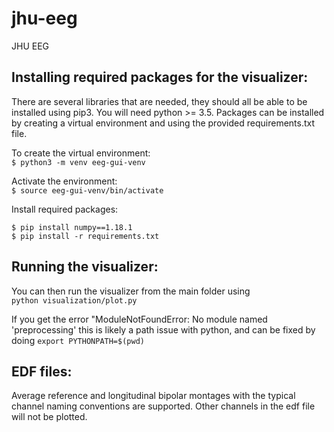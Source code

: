 # jhu-eeg
JHU EEG

Installing required packages for the visualizer:
-----
There are several libraries that are needed, they should all be able to be installed using pip3. You will need python >= 3.5. Packages can be installed by creating a virtual environment and using the provided requirements.txt file.

To create the virtual environment:  
```$ python3 -m venv eeg-gui-venv``` 

Activate the environment:  
```$ source eeg-gui-venv/bin/activate```  

Install required packages:  
```
$ pip install numpy==1.18.1  
$ pip install -r requirements.txt
```


Running the visualizer:
-----
You can then run the visualizer from the main folder using  
    ```python visualization/plot.py```

If you get the error "ModuleNotFoundError: No module named 'preprocessing'
this is likely a path issue with python, and can be fixed by doing
    ```export PYTHONPATH=$(pwd)```
    
EDF files:
-----
Average reference and longitudinal bipolar montages with the typical channel naming conventions are supported. Other channels in the edf file will not be plotted. 
